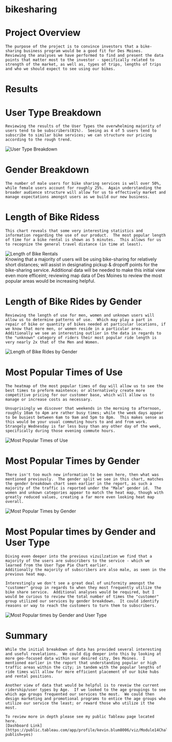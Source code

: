 # bikesharing

# Project Overview
    The purpose of the project is to convince investors that a bike-sharing business program would be a good fit for Des Moines.  Reviewing the analyses we have performed to find and present the data points that matter most to the investor - specifically related to strength of the market, as well as, types of trips, lengths of trips and who we should expect to see using our bikes.  

# Results

# User Type Breakdown
    Reviewing the results of the User Types the overwhelming majority of users tend to be subscribers(81%).  Seeing as 4 of 5 users tend to subscribe to similar bike services; we can structure our pricing according to the rough trend.  
![User Type Breakdown](https://github.com/Gkmb2390/bikesharing/blob/main/User%20Type%20Breakdown.png)
# Gender Breakdown  
    The number of male users for bike sharing services is well over 50%, while female users account for roughly 25%.  Again understanding the broader audience structure will allow for us to effectively market and manage expectations amongst users as we build our new business. 

# Length of Bike Ridess
    This chart reveals that some very interesting statistics and information regarding the use of our product.  The most popular length of time for a bike rental is shown as 5 minutes.  This allows for us to recognize the general travel distance (in time at least).  
![Length of Bike Rentals](https://github.com/Gkmb2390/bikesharing/blob/main/Checkout%20Times.png)    
    Knowing that a majority of users will be using bike-sharing for relatively short distances; will assist in designating pickup & dropoff points for the bike-sharing service.  Additional data will be needed to make this initial view even more efficeint; reviewing map data of Des Moines to review the most popular areas would be increasing helpful. 

#  Length of Bike Rides by Gender
    Reviewing the length of use for men, women and unknown users will allow us to determine patterns of use.  Which may play a part in repair of bike or quantity of bikes needed at particular locations, if we know that more men, or women reside in a particular area.  Additionally we see an interesting outlier in the data in regards to the "unknown" category of riders their most popular ride length is very nearly 2x that of the Men and Women.  
![Length of Bike Rides by Gender](https://github.com/Gkmb2390/bikesharing/blob/main/Checkout%20Times%20by%20Gender.png)
#  Most Popular Times of Use
    The heatmap of the most popular times of day will allow us to see the best times to preform maintence; or alternatively create more competitive pricing for our customer base, which will allow us to manage or increase costs as necessary. 
    
    Unsuprisingly we discover that weekends in the morning to afternoon, roughly 10am to 4pm are rather busy times; while the week days appear to be busiest between 6am to 9am and 5pm to 8pm.  This makes sense as this would be your usual commuting hours to and and from work.  Strangely Wednesday is far less busy than any other day of the week, specifically during those evening commute hours.  
![Most Popular Times of Use](https://github.com/Gkmb2390/bikesharing/blob/main/Trips%20by%20Weekday%20by%20Hour.png)
#  Most Popular Times by Gender
    There isn't too much new information to be seen here, then what was mentioned previously.  The gender split we see in this chart, matches the gender breakdown chart seen earlier in the report, as such a majority of the traffic is reported under the "Male" gender id.  The women and unkown categories appear to match the heat map, though with greatly reduced values, creating a far more even looking heat map overall. 
![Most Popular Times by Gender](https://github.com/Gkmb2390/bikesharing/blob/main/Trips%20by%20Weekday%20by%20Hour%20by%20Gender.png)
#   Most Popular times by Gender and User Type
    Diving even deeper into the previous vizuilzation we find that a majority of the users are subscribers to the service - which we learned from the User Type Pie Chart earlier.  
    Additionally the majority of subscribers are also male, as seen in the previous heat map.  
    
    Interestingly we don't see a great deal of uniformity amongst the "customer" group in regards to when they most frequently utilize the bike share service.  Additional analyses would be required, but I would be curious to review the total number of times the "customer" group utilized our services by gender breakdown.  It could identify reasons or way to reach the customers to turn them to subscribers.  
![Most Popular times by Gender and User Type](https://github.com/Gkmb2390/bikesharing/blob/main/Trips%20by%20Weekday%20by%20Hour%20by%20Gender%20by%20UserType.png)
# Summary

    While the initial breakdown of data has provided several interesting and useful revelations.  We could dig deeper into this by looking at more geo-focused data within our desired city, Des Moines.  I mentioned earlier in the report that understanding popular or high traffic areas within the city; in tandem with the popular lengths of ride times will allow for more efficient placement of our bike hubs and rental positions. 

    Another view of data that would be helpful is to reveiw the current ridership/user types by Age.  If we looked to the age groupings to see which age groups frequented our services the most.  We could then design marketing and promotional programs to entice the age groups who utilize our service the least; or reward those who utilize it the most.  

    To review more in depth please see my public Tableau page located here.
    [Dashboard Link](https://public.tableau.com/app/profile/kevin.blum8006/viz/Module14Challenge_16479584208430/GenderBreakdown?publish=yes)


